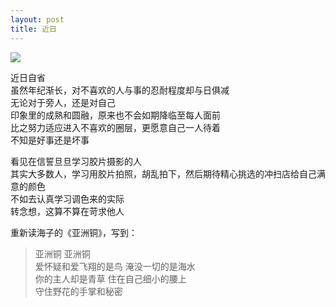 ```yaml
---
layout: post
title: 近日
---
```


![](https://ws3.sinaimg.cn/large/006tKfTcgy1g1nkaz5vo0j30u00u1dn5.jpg)

近日自省  
虽然年纪渐长，对不喜欢的人与事的忍耐程度却与日俱减  
无论对于旁人，还是对自己  
印象里的成熟和圆融，原来也不会如期降临至每人面前  
比之努力适应进入不喜欢的圈层，更愿意自己一人待着  
不知是好事还是坏事  


看见在信誓旦旦学习胶片摄影的人  
其实大多数人，学习用胶片拍照，胡乱拍下，然后期待精心挑选的冲扫店给自己满意的颜色  
不如去认真学习调色来的实际  
转念想，这算不算在苛求他人  


重新读海子的《亚洲铜》，写到：  
>亚洲铜 亚洲铜  
>爱怀疑和爱飞翔的是鸟 淹没一切的是海水  
>你的主人却是青草 住在自己细小的腰上  
>守住野花的手掌和秘密  
